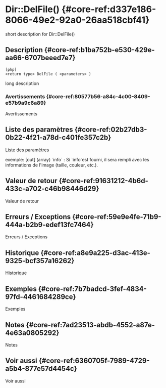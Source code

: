 # Dir::DelFile() {#core-ref:d337e186-8066-49e2-92a0-26aa518cbf41}

<div class="short-description">
<span class="fixme template">short description for Dir::DelFile()</span>
</div>
<!--
<div class="applicability">
Obsolète depuis #.#.#
</div>
-->

## Description {#core-ref:b1ba752b-e530-429e-aa66-6707beeed7e7}

    [php]
    <return type> DelFile ( <parameters> )

<span class="fixme template">long description</span>

### Avertissements {#core-ref:80577b56-a84c-4c00-8409-e57b9a9c6a89}

<span class="fixme template">Avertissements</span>

## Liste des paramètres {#core-ref:02b27db3-0b22-4f21-a78d-c401fe357c2b}

<span class="fixme template">Liste des paramètres</span>

<div class="fixme template">
exemple:  
[out] (array) `info`
:   Si `info`est fourni, il sera rempli avec les informations de l'image (taille, couleur, etc.).
</div>

## Valeur de retour {#core-ref:91631212-4b6d-433c-a702-c46b98446d29}

<span class="fixme template">Valeur de retour</span>

## Erreurs / Exceptions {#core-ref:59e9e4fe-71b9-444a-b2b9-edef13fc7464}

<span class="fixme template">Erreurs / Exceptions</span>

## Historique {#core-ref:a8e9a225-d3ac-413e-9325-bcf357a16262}

<span class="fixme template">Historique</span>

## Exemples {#core-ref:7b7badcd-3fef-4834-97fd-4461684289ce}

<span class="fixme template">Exemples</span>

## Notes {#core-ref:7ad23513-abdb-4552-a87e-4e63a0805292}

<span class="fixme template">Notes</span>

## Voir aussi {#core-ref:6360705f-7989-4729-a5b4-877e57d4454c}

<span class="fixme template">Voir aussi</span>
